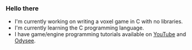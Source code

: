 ### Hello there

- I'm currently working on writing a voxel game in C with no libraries.
- I'm currently learning the C programming language.
- I have game/engine programming tutorials available on [YouTube](https://youtube.com/@DylanFalconer0) and [Odysee](https://odysee.com/@falconerd:d).

